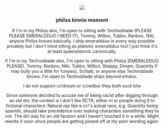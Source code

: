 <div align="center">
  <img src="https://64.media.tumblr.com/cf1b7ce2dbd721ba6aa18e56475bbe12/a1b47f847a7dc038-37/s400x600/49e035a947b42937c6d9d626f6e6418b37dab67c.gifv">
</div>

<h3><p align="center">philza kinnie moment</p></h3>

<p align="center">If I'm in my Philza skin, I'm open to sitting with Technoblade (PLEASE PLEASE EMERALDDUO I NEED IT), Tommy, Wilbur, Tubbo, Ranboo, Niki, anyone Philza knows basically. I ship emeraldduo in every way possible privately but I don't mind sitting as platonic emeraldduo too! I just think it's at least queerplatonic canonically.</p>
<p align="center">If I'm in my Technoblade skin, I'm open to sitting with Philza (EMERALDDUO PLEASE), Tommy, Ranboo, Niki, Tubbo, Wilbur, Skeppy, Dream, Quackity (I may bully you a little for funsies), Schlatt, or anyone else Technoblade knows. I'm open to Technoblade ships beyond emduo.</p>

<p align="center">I do not support cc!dream or cc!wilbur they both suck btw</p>

<p align="center">Since someone decided to accuse me of being racist after digging through an old dni, the context is I don't like RCTA, either irl or people doing it to fictional characters. Natural rep like a cc!'s actual race, e.g. Quackity being spanish, should take precedence over making characters something they're not. The dni was for an old fandom and I haven't touched it in a while. Might rewrite it soon since people are getting pissed off at my poor wording again.</p>
